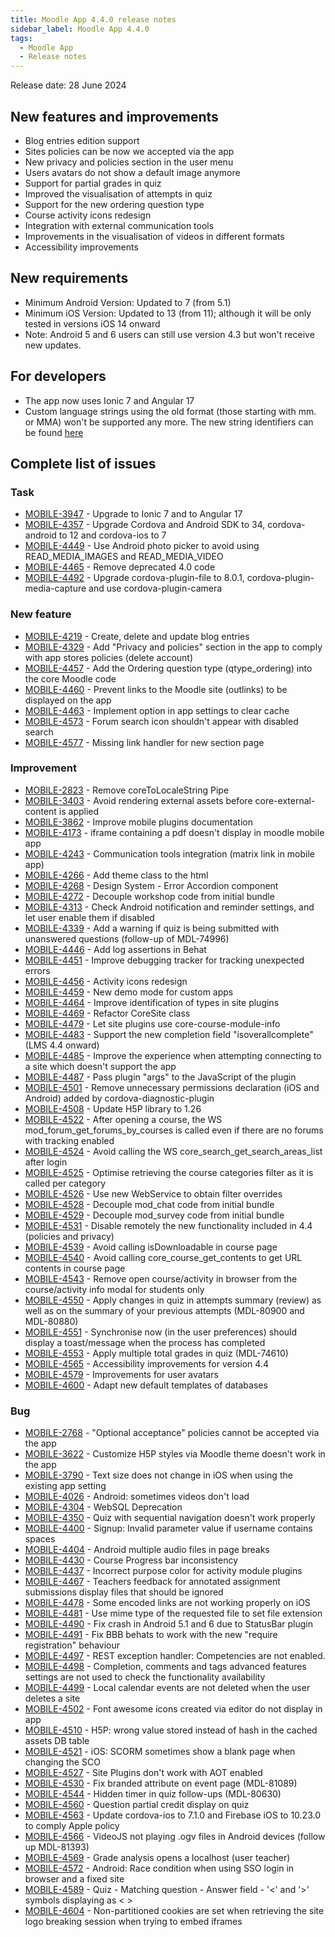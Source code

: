 ```yaml
---
title: Moodle App 4.4.0 release notes
sidebar_label: Moodle App 4.4.0
tags:
  - Moodle App
  - Release notes
---
```


Release date: 28 June 2024

## New features and improvements

- Blog entries edition support
- Sites policies can be now we accepted via the app
- New privacy and policies section in the user menu
- Users avatars do not show a default image anymore
- Support for partial grades in quiz
- Improved the visualisation of attempts in quiz
- Support for the new ordering question type
- Course activity icons redesign
- Integration with external communication tools
- Improvements in the visualisation of videos in different formats
- Accessibility improvements

## New requirements

- Minimum Android Version: Updated to 7 (from 5.1)
- Minimum iOS Version: Updated to 13 (from 11); although it will be only tested in versions iOS 14 onward
- Note: Android 5 and 6 users can still use version 4.3 but won't receive new updates.

## For developers

- The app now uses Ionic 7 and Angular 17
- Custom language strings using the old format (those starting with mm. or MMA) won't be supported any more. The new string identifiers can be found [here](https://latest.apps.moodledemo.net/assets/lang/en.json)

## Complete list of issues

### Task

- [MOBILE-3947](https://tracker.moodle.org/browse/MOBILE-3947) - Upgrade to Ionic 7 and to Angular 17
- [MOBILE-4357](https://tracker.moodle.org/browse/MOBILE-4357) - Upgrade Cordova and Android SDK to 34, cordova-android to 12 and cordova-ios to 7
- [MOBILE-4449](https://tracker.moodle.org/browse/MOBILE-4449) - Use Android photo picker to avoid using READ_MEDIA_IMAGES and READ_MEDIA_VIDEO
- [MOBILE-4465](https://tracker.moodle.org/browse/MOBILE-4465) - Remove deprecated 4.0 code
- [MOBILE-4492](https://tracker.moodle.org/browse/MOBILE-4492) - Upgrade cordova-plugin-file to 8.0.1, cordova-plugin-media-capture and use cordova-plugin-camera

### New feature

- [MOBILE-4219](https://tracker.moodle.org/browse/MOBILE-4219) - Create, delete and update blog entries
- [MOBILE-4329](https://tracker.moodle.org/browse/MOBILE-4329) - Add "Privacy and policies" section in the app to comply with app stores policies (delete account)
- [MOBILE-4457](https://tracker.moodle.org/browse/MOBILE-4457) - Add the Ordering question type (qtype_ordering) into the core Moodle code
- [MOBILE-4460](https://tracker.moodle.org/browse/MOBILE-4460) - Prevent links to the Moodle site (outlinks) to be displayed on the app
- [MOBILE-4463](https://tracker.moodle.org/browse/MOBILE-4463) - Implement option in app settings to clear cache
- [MOBILE-4573](https://tracker.moodle.org/browse/MOBILE-4573) - Forum search icon shouldn't appear with disabled search
- [MOBILE-4577](https://tracker.moodle.org/browse/MOBILE-4577) - Missing link handler for new section page

### Improvement

- [MOBILE-2823](https://tracker.moodle.org/browse/MOBILE-2823) - Remove coreToLocaleString Pipe
- [MOBILE-3403](https://tracker.moodle.org/browse/MOBILE-3403) - Avoid rendering external assets before core-external-content is applied
- [MOBILE-3862](https://tracker.moodle.org/browse/MOBILE-3862) - Improve mobile plugins documentation
- [MOBILE-4173](https://tracker.moodle.org/browse/MOBILE-4173) - iframe containing a pdf doesn't display in moodle mobile app
- [MOBILE-4243](https://tracker.moodle.org/browse/MOBILE-4243) - Communication tools integration (matrix link in mobile app)
- [MOBILE-4266](https://tracker.moodle.org/browse/MOBILE-4266) - Add theme class to the html
- [MOBILE-4268](https://tracker.moodle.org/browse/MOBILE-4268) - Design System - Error Accordion component
- [MOBILE-4272](https://tracker.moodle.org/browse/MOBILE-4272) - Decouple workshop code from initial bundle
- [MOBILE-4313](https://tracker.moodle.org/browse/MOBILE-4313) - Check Android notification and reminder settings, and let user enable them if disabled
- [MOBILE-4339](https://tracker.moodle.org/browse/MOBILE-4339) - Add a warning if quiz is being submitted with unanswered questions (follow-up of MDL-74996)
- [MOBILE-4446](https://tracker.moodle.org/browse/MOBILE-4446) - Add log assertions in Behat
- [MOBILE-4451](https://tracker.moodle.org/browse/MOBILE-4451) - Improve debugging tracker for tracking unexpected errors
- [MOBILE-4456](https://tracker.moodle.org/browse/MOBILE-4456) - Activity icons redesign
- [MOBILE-4459](https://tracker.moodle.org/browse/MOBILE-4459) - New demo mode for custom apps
- [MOBILE-4464](https://tracker.moodle.org/browse/MOBILE-4464) -  Improve identification of types in site plugins
- [MOBILE-4469](https://tracker.moodle.org/browse/MOBILE-4469) - Refactor CoreSite class
- [MOBILE-4479](https://tracker.moodle.org/browse/MOBILE-4479) - Let site plugins use core-course-module-info
- [MOBILE-4483](https://tracker.moodle.org/browse/MOBILE-4483) - Support the new completion field "isoverallcomplete" (LMS 4.4 onward)
- [MOBILE-4485](https://tracker.moodle.org/browse/MOBILE-4485) - Improve the experience when attempting connecting to a site which doesn't support the app
- [MOBILE-4487](https://tracker.moodle.org/browse/MOBILE-4487) - Pass plugin "args" to the JavaScript of the plugin
- [MOBILE-4501](https://tracker.moodle.org/browse/MOBILE-4501) - Remove unnecessary permissions declaration (iOS and Android) added by cordova-diagnostic-plugin
- [MOBILE-4508](https://tracker.moodle.org/browse/MOBILE-4508) - Update H5P library to 1.26
- [MOBILE-4522](https://tracker.moodle.org/browse/MOBILE-4522) - After opening a course, the WS mod_forum_get_forums_by_courses is called even if there are no forums with tracking enabled
- [MOBILE-4524](https://tracker.moodle.org/browse/MOBILE-4524) - Avoid calling the WS core_search_get_search_areas_list after login
- [MOBILE-4525](https://tracker.moodle.org/browse/MOBILE-4525) - Optimise retrieving the course categories filter as it is called per category
- [MOBILE-4526](https://tracker.moodle.org/browse/MOBILE-4526) - Use new WebService to obtain filter overrides
- [MOBILE-4528](https://tracker.moodle.org/browse/MOBILE-4528) - Decouple mod_chat code from initial bundle
- [MOBILE-4529](https://tracker.moodle.org/browse/MOBILE-4529) - Decouple mod_survey code from initial bundle
- [MOBILE-4531](https://tracker.moodle.org/browse/MOBILE-4531) - Disable remotely the new functionality included in 4.4 (policies and privacy)
- [MOBILE-4539](https://tracker.moodle.org/browse/MOBILE-4539) - Avoid calling isDownloadable in course page
- [MOBILE-4540](https://tracker.moodle.org/browse/MOBILE-4540) - Avoid calling core_course_get_contents to get URL contents in course page
- [MOBILE-4543](https://tracker.moodle.org/browse/MOBILE-4543) - Remove open course/activity in browser from the course/activity info modal for students only
- [MOBILE-4550](https://tracker.moodle.org/browse/MOBILE-4550) - Apply changes in quiz in attempts summary (review) as well as on the summary of your previous attempts (MDL-80900 and MDL-80880)
- [MOBILE-4551](https://tracker.moodle.org/browse/MOBILE-4551) - Synchronise now (in the user preferences) should display a toast/message when the process has completed
- [MOBILE-4553](https://tracker.moodle.org/browse/MOBILE-4553) - Apply multiple total grades in quiz (MDL-74610)
- [MOBILE-4565](https://tracker.moodle.org/browse/MOBILE-4565) - Accessibility improvements for version 4.4
- [MOBILE-4579](https://tracker.moodle.org/browse/MOBILE-4579) - Improvements for user avatars
- [MOBILE-4600](https://tracker.moodle.org/browse/MOBILE-4600) - Adapt new default templates of databases

### Bug

- [MOBILE-2768](https://tracker.moodle.org/browse/MOBILE-2768) - "Optional acceptance" policies cannot be accepted via the app
- [MOBILE-3622](https://tracker.moodle.org/browse/MOBILE-3622) - Customize H5P styles via Moodle theme doesn't work in the app
- [MOBILE-3790](https://tracker.moodle.org/browse/MOBILE-3790) - Text size does not change in iOS when using the existing app setting
- [MOBILE-4026](https://tracker.moodle.org/browse/MOBILE-4026) - Android: sometimes videos don't load
- [MOBILE-4304](https://tracker.moodle.org/browse/MOBILE-4304) - WebSQL Deprecation
- [MOBILE-4350](https://tracker.moodle.org/browse/MOBILE-4350) - Quiz with sequential navigation doesn't work properly
- [MOBILE-4400](https://tracker.moodle.org/browse/MOBILE-4400) - Signup: Invalid parameter value if username contains spaces
- [MOBILE-4404](https://tracker.moodle.org/browse/MOBILE-4404) - Android multiple audio files in page breaks
- [MOBILE-4430](https://tracker.moodle.org/browse/MOBILE-4430) - Course Progress bar inconsistency
- [MOBILE-4437](https://tracker.moodle.org/browse/MOBILE-4437) - Incorrect purpose color for activity module plugins
- [MOBILE-4467](https://tracker.moodle.org/browse/MOBILE-4467) - Teachers feedback for annotated assignment submissions display files that should be ignored
- [MOBILE-4478](https://tracker.moodle.org/browse/MOBILE-4478) - Some encoded links are not working properly on iOS
- [MOBILE-4481](https://tracker.moodle.org/browse/MOBILE-4481) - Use mime type of the requested file to set file extension
- [MOBILE-4490](https://tracker.moodle.org/browse/MOBILE-4490) - Fix crash in Android 5.1 and 6 due to StatusBar plugin
- [MOBILE-4491](https://tracker.moodle.org/browse/MOBILE-4491) - Fix BBB behats to work with the new "require registration" behaviour
- [MOBILE-4497](https://tracker.moodle.org/browse/MOBILE-4497) - REST exception handler: Competencies are not enabled.
- [MOBILE-4498](https://tracker.moodle.org/browse/MOBILE-4498) - Completion, comments and tags advanced features settings are not used to check the functionality availability
- [MOBILE-4499](https://tracker.moodle.org/browse/MOBILE-4499) - Local calendar events are not deleted when the user deletes a site
- [MOBILE-4502](https://tracker.moodle.org/browse/MOBILE-4502) - Font awesome icons created via editor do not display in app
- [MOBILE-4510](https://tracker.moodle.org/browse/MOBILE-4510) - H5P: wrong value stored instead of hash in the cached assets DB table
- [MOBILE-4521](https://tracker.moodle.org/browse/MOBILE-4521) - iOS: SCORM sometimes show a blank page when changing the SCO
- [MOBILE-4527](https://tracker.moodle.org/browse/MOBILE-4527) - Site Plugins don't work with AOT enabled
- [MOBILE-4530](https://tracker.moodle.org/browse/MOBILE-4530) - Fix branded attribute on event page (MDL-81089)
- [MOBILE-4544](https://tracker.moodle.org/browse/MOBILE-4544) - Hidden timer in quiz follow-ups (MDL-80630)
- [MOBILE-4560](https://tracker.moodle.org/browse/MOBILE-4560) - Question partial credit display on quiz
- [MOBILE-4563](https://tracker.moodle.org/browse/MOBILE-4563) - Update cordova-ios to 7.1.0 and Firebase iOS to 10.23.0 to comply Apple policy
- [MOBILE-4566](https://tracker.moodle.org/browse/MOBILE-4566) - VideoJS not playing .ogv files in Android devices (follow up MDL-81393)
- [MOBILE-4569](https://tracker.moodle.org/browse/MOBILE-4569) - Grade analysis opens a localhost (user teacher)
- [MOBILE-4572](https://tracker.moodle.org/browse/MOBILE-4572) - Android: Race condition when using SSO login in browser and a fixed site
- [MOBILE-4589](https://tracker.moodle.org/browse/MOBILE-4589) - Quiz - Matching question - Answer field - '<' and '>' symbols displaying as &lt; &gt;
- [MOBILE-4604](https://tracker.moodle.org/browse/MOBILE-4604) - Non-partitioned cookies are set when retrieving the site logo breaking session when trying to embed iframes
